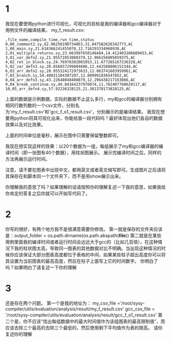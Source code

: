 # 1
我现在要使用python进行可视化，可视化的目标是我的编译器和gcc编译器对于用例文件的编译结果。
my_f_result.csv:
```
,file_name,compile_time,run_time,status
0,00_comment2.sy,62.06250190734863,31.047582626342773,AC
1,00_main.sy,21.618366241455078,12.716293334960938,AC
2,01_multiple_returns.sy,23.663997650146484,14.412403106689453,AC
3,01_var_defn2.sy,21.95572853088379,12.966156005859375,AC
4,02_ret_in_block.sy,24.76978302001953,11.677265167236328,AC
5,02_var_defn3.sy,20.856857299804688,12.442588806152344,AC
6,03_arr_defn2.sy,20.955324172973633,12.063741683959961,AC
7,03_branch.sy,54.40831184387207,12.809991836547852,AC
8,04_arr_defn3.sy,43.22648048400879,12.296438217163086,AC
9,04_break_continue.sy,49.84164237976074,11.782407760620117,AC
10,05_arr_defn4.sy,57.92236328125,21.381378173828125,AC
```
上面的数据是示例数据，实际的数据不止这么多行，my和gcc的编译器分别拥有相同行数列数的一个csv文件，分别名为'my_f_result.csv'和'gcc_f_o1_result.csv'，分别展示的是编译结果。
我现在想要用python将其可视化出来，你能给我一段代码吗？最好体现出他们各自的数据效果以及对比效果。

上面的时间单位是毫秒，展示在图中只需要保留整数即可。

我现在想实现这样的效果：以20个数据为一组，每组展示了my和gcc编译器的编译时间（即一张图有40个数据），用柱状图展示。
展示完编译时间之后，同样的方法再展示运行时间。

注意，请不要在图表中出现中文，都用英文或者英文缩写即可。生成图片之后请将其保存在和脚本同一个文件夹下，而不是用show展示出来。

你理解我的意思了吗？如果理解的话请按照你的理解复述一下我的意思，如果我给你肯定的答复之后你就可以开始写代码了。

# 2

你写的很好，有两个地方我不是很满意需要你修改。
第一就是保存的文件夹应该是：output_folder = os.path.dirname(os.path.abspath(__file__))
第二就是在某些用例里面我的编译时间或者运行时间会远远大于gcc的（比如几百倍），在这种情况下我的柱状图太高，导致同一图表的其他数据对比不明确。当出现这种情况的时候你应该保证大部分图表高度都位于表格的中间，如果某些柱子超出高度你可以将其设置为当前图表的最高高度，然后在柱子上面写上它的时间数字。
你明白了吗？如果明白了请复述一下你的理解

# 3

还是存在两个问题。
第一个是我的地址为：
    my_csv_file ='/root/sysy-compiler/utils/evaluation/analysis/result/my_f_result.csv'
    gcc_csv_file = '/root/sysy-compiler/utils/evaluation/analysis/result/gcc_f_o1_result.csv'
第二个是，你不应该“找出每组数据中的最大时间值作为该组图表的最高限制值”，而应该去除三个最高的去除三个最低的，然后使用剩下平均值作为表的限高。
请你复述你的理解